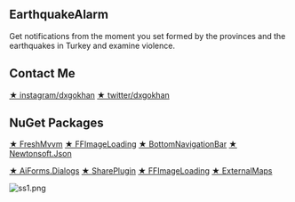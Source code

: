 ## EarthquakeAlarm
Get notifications from the moment you set formed by the provinces and the earthquakes in Turkey and examine violence.  
 
## Contact Me
[★ instagram/dxgokhan](https://www.instagram.com/dxgokhan/)     [★ twitter/dxgokhan](https://twitter.com/dxgokhan)

## NuGet Packages

[★ FreshMvvm](https://github.com/rid00z/FreshMvvm)   [★ FFImageLoading](https://github.com/luberda-molinet/FFImageLoading) [★ BottomNavigationBar](https://github.com/pocheshire/BottomNavigationBar)   [★ Newtonsoft.Json](https://github.com/JamesNK/Newtonsoft.Json) 

[★ AiForms.Dialogs](https://github.com/muak/AiForms.Dialogs)   [★ SharePlugin](https://github.com/jguertl/SharePlugin) [★ FFImageLoading](https://github.com/luberda-molinet/FFImageLoading)   [★ ExternalMaps](https://github.com/jamesmontemagno/LaunchMapsPlugin) 

![ss1.png](https://i.hizliresim.com/n7HT3W.gif) 
